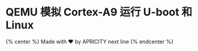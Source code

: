# QEMU 模拟 Cortex-A9 运行 U-boot 和 Linux
{% center %} Made with ❤️ by APRICITY
next line
  {% endcenter %}